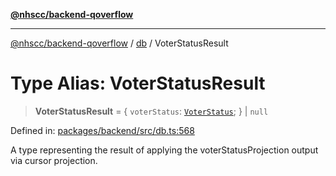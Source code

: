 [**@nhscc/backend-qoverflow**](../../README.md)

***

[@nhscc/backend-qoverflow](../../README.md) / [db](../README.md) / VoterStatusResult

# Type Alias: VoterStatusResult

> **VoterStatusResult** = \{ `voterStatus`: [`VoterStatus`](VoterStatus.md); \} \| `null`

Defined in: [packages/backend/src/db.ts:568](https://github.com/nhscc/qoverflow.api.hscc.bdpa.org/blob/7f72ded3e1b4a649a6466e0d002164176291fadc/packages/backend/src/db.ts#L568)

A type representing the result of applying the voterStatusProjection output
via cursor projection.
